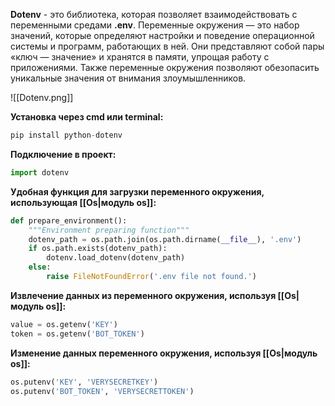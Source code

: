 **Dotenv** - это библиотека, которая позволяет взаимодействовать с переменными средами **.env**. Переменные окружения — это набор значений, которые определяют настройки и поведение операционной системы и программ, работающих в ней. Они представляют собой пары «ключ — значение» и хранятся в памяти, упрощая работу с приложениями. Также переменные окружения позволяют обезопасить уникальные значения от внимания злоумышленников.

![[Dotenv.png]]

**Установка через cmd или terminal:**

```Python
pip install python-dotenv
```

**Подключение в проект:**

```Python
import dotenv
```

**Удобная функция для загрузки переменного окружения, использующая [[Os|модуль os]]:**

```Python
def prepare_environment():
    """Environment preparing function"""
    dotenv_path = os.path.join(os.path.dirname(__file__), '.env')
    if os.path.exists(dotenv_path):
        dotenv.load_dotenv(dotenv_path)
    else:
        raise FileNotFoundError('.env file not found.')
```

**Извлечение данных из переменного окружения, используя [[Os|модуль os]]:**

```Python
value = os.getenv('KEY')
token = os.getenv('BOT_TOKEN')
```

**Изменение данных переменного окружения, используя [[Os|модуль os]]:**

```Python
os.putenv('KEY', 'VERYSECRETKEY')
os.putenv('BOT_TOKEN', 'VERYSECRETTOKEN')
```